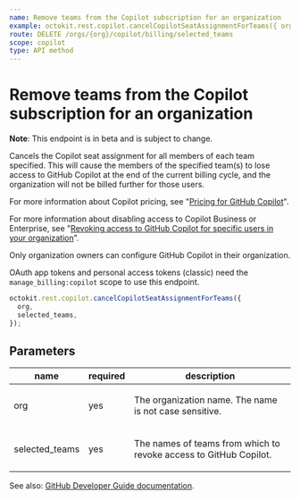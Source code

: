 ```yaml
---
name: Remove teams from the Copilot subscription for an organization
example: octokit.rest.copilot.cancelCopilotSeatAssignmentForTeams({ org, selected_teams })
route: DELETE /orgs/{org}/copilot/billing/selected_teams
scope: copilot
type: API method
---
```


# Remove teams from the Copilot subscription for an organization

**Note**: This endpoint is in beta and is subject to change.

Cancels the Copilot seat assignment for all members of each team specified.
This will cause the members of the specified team(s) to lose access to GitHub Copilot at the end of the current billing cycle, and the organization will not be billed further for those users.

For more information about Copilot pricing, see "[Pricing for GitHub Copilot](https://docs.github.com/billing/managing-billing-for-github-copilot/about-billing-for-github-copilot#about-billing-for-github-copilot)".

For more information about disabling access to Copilot Business or Enterprise, see "[Revoking access to GitHub Copilot for specific users in your organization](https://docs.github.com/copilot/managing-copilot/managing-access-for-copilot-in-your-organization#revoking-access-to-github-copilot-for-specific-users-in-your-organization)".

Only organization owners can configure GitHub Copilot in their organization.

OAuth app tokens and personal access tokens (classic) need the `manage_billing:copilot` scope to use this endpoint.

```js
octokit.rest.copilot.cancelCopilotSeatAssignmentForTeams({
  org,
  selected_teams,
});
```

## Parameters

<table>
  <thead>
    <tr>
      <th>name</th>
      <th>required</th>
      <th>description</th>
    </tr>
  </thead>
  <tbody>
    <tr><td>org</td><td>yes</td><td>

The organization name. The name is not case sensitive.

</td></tr>
<tr><td>selected_teams</td><td>yes</td><td>

The names of teams from which to revoke access to GitHub Copilot.

</td></tr>
  </tbody>
</table>

See also: [GitHub Developer Guide documentation](https://docs.github.com/rest/copilot/copilot-user-management#remove-teams-from-the-copilot-subscription-for-an-organization).
